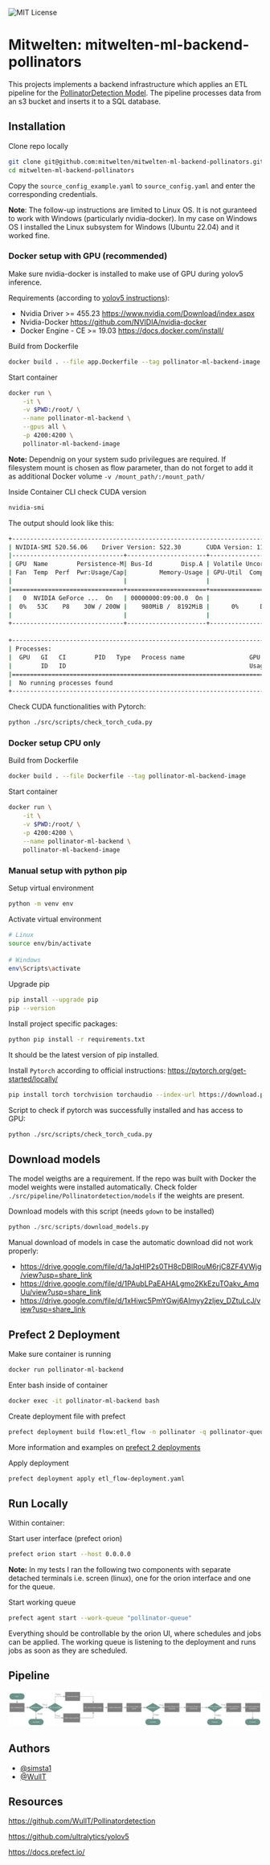 
![MIT License](https://img.shields.io/badge/Organization-Mitwelten-green)

# Mitwelten: mitwelten-ml-backend-pollinators

This projects implements a backend infrastructure which applies an ETL pipeline for the [PollinatorDetection Model](https://github.com/WullT/Pollinatordetection). The pipeline processes data from an s3 bucket and inserts it to a SQL database.

## Installation

Clone repo locally

```bash
git clone git@github.com:mitwelten/mitwelten-ml-backend-pollinators.git
cd mitwelten-ml-backend-pollinators
```

Copy the `source_config_example.yaml` to `source_config.yaml` and enter the corresponding credentials.

**Note**:
The follow-up instructions are limited to Linux OS. It is not guranteed to work with Windows (particularly nvidia-docker). In my case on Windows OS I installed the Linux subsystem for Windows (Ubuntu 22.04) and it worked fine.

### Docker setup with GPU (recommended)

Make sure nvidia-docker is installed to make use of GPU during yolov5 inference.

Requirements (according to [yolov5 instructions](https://github.com/ultralytics/yolov5/wiki/Docker-Quickstart)):

- Nvidia Driver >= 455.23 <https://www.nvidia.com/Download/index.aspx>
- Nvidia-Docker <https://github.com/NVIDIA/nvidia-docker>
- Docker Engine - CE >= 19.03 <https://docs.docker.com/install/>

Build from Dockerfile

```bash
docker build . --file app.Dockerfile --tag pollinator-ml-backend-image
```

Start container

```bash
docker run \
    -it \
    -v $PWD:/root/ \
    --name pollinator-ml-backend \
    --gpus all \
    -p 4200:4200 \
    pollinator-ml-backend-image
```

**Note:** Dependnig on your system sudo privilegues are required. If filesystem mount is chosen as flow parameter, than do not forget to add it as additional Docker volume `-v /mount_path/:/mount_path/`

Inside Container CLI check CUDA version

```bash
nvidia-smi
```

The output should look like this:

```bash
+-----------------------------------------------------------------------------+
| NVIDIA-SMI 520.56.06    Driver Version: 522.30       CUDA Version: 11.8     |
|-------------------------------+----------------------+----------------------+
| GPU  Name        Persistence-M| Bus-Id        Disp.A | Volatile Uncorr. ECC |
| Fan  Temp  Perf  Pwr:Usage/Cap|         Memory-Usage | GPU-Util  Compute M. |
|                               |                      |               MIG M. |
|===============================+======================+======================|
|   0  NVIDIA GeForce ...  On   | 00000000:09:00.0  On |                  N/A |
|  0%   53C    P8    30W / 200W |    980MiB /  8192MiB |      0%      Default |
|                               |                      |                  N/A |
+-------------------------------+----------------------+----------------------+

+-----------------------------------------------------------------------------+
| Processes:                                                                  |
|  GPU   GI   CI        PID   Type   Process name                  GPU Memory |
|        ID   ID                                                   Usage      |
|=============================================================================|
|  No running processes found                                                 |
+-----------------------------------------------------------------------------+
```

Check CUDA functionalities with Pytorch:

```bash
python ./src/scripts/check_torch_cuda.py
```

### Docker setup CPU only

Build from Dockerfile

```bash
docker build . --file Dockerfile --tag pollinator-ml-backend-image
```

Start container

```bash
docker run \
    -it \
    -v $PWD:/root/ \
    -p 4200:4200 \
    --name pollinator-ml-backend \
    pollinator-ml-backend-image
```

### Manual setup with python pip

Setup virtual environment

```bash
python -m venv env
```

Activate virtual environment

```bash
# Linux
source env/bin/activate

# Windows
env\Scripts\activate
```

Upgrade pip

```bash
pip install --upgrade pip
pip --version
```

Install project specific packages:

```bash
python pip install -r requirements.txt
```

It should be the latest version of pip installed.

Install `Pytorch` according to official instructions: <https://pytorch.org/get-started/locally/>

```bash
pip install torch torchvision torchaudio --index-url https://download.pytorch.org/whl/cu118
```

Script to check if pytorch was successfully installed and has access to GPU:

```bash
python ./src/scripts/check_torch_cuda.py
```

## Download models

The model weigths are a requirement. If the repo was built with Docker the model weights were installed automatically. Check folder `./src/pipeline/Pollinatordetection/models` if the weights are present.

Download models with this script (needs `gdown` to be installed)

```python
python ./src/scripts/download_models.py
```

Manual download of models in case the automatic download did not work properly:

- <https://drive.google.com/file/d/1aJqHIP2s0TH8cDBIRouM6rjC8ZF4VWjg/view?usp=share_link>
- <https://drive.google.com/file/d/1PAubLPaEAHALgmo2KkEzuTOakv_AmqUu/view?usp=share_link>
- <https://drive.google.com/file/d/1xHiwc5PmYGwj6AImyy2zljev_DZtuLcJ/view?usp=share_link>

## Prefect 2 Deployment

Make sure container is running

```bash
docker run pollinator-ml-backend
```

Enter bash inside of container

```bash
docker exec -it pollinator-ml-backend bash
```

Create deployment file with prefect

```bash
prefect deployment build flow:etl_flow -n pollinator -q pollinator-queue
```

More information and examples on [prefect 2 deployments](https://docs.prefect.io/concepts/deployments/)

Apply deployment

```bash
prefect deployment apply etl_flow-deployment.yaml
```

## Run Locally

Within container:

Start user interface (prefect orion)

```bash
prefect orion start --host 0.0.0.0
```

**Note:** In my tests I ran the following two components with separate detached terminals i.e. screen (linux), one for the orion interface and one for the queue.

Start working queue

```bash
prefect agent start --work-queue "pollinator-queue"
```

Everything should be controllable by the orion UI, where schedules and jobs can be applied. The working queue is listening to the deployment and runs jobs as soon as they are scheduled.

## Pipeline

![etl_flow_pollinator](./doc/assets/etl_flow_pollinator.png)

## Authors

- [@simsta1](https://www.github.com/https://github.com/simsta1)
- [@WullT](https://github.com/WullT)

## Resources

<https://github.com/WullT/Pollinatordetection>

<https://github.com/ultralytics/yolov5>

<https://docs.prefect.io/>
